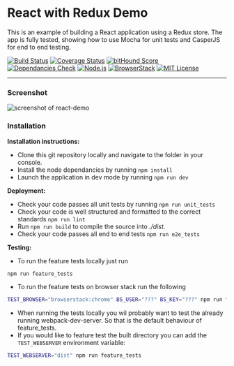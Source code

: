 React with Redux Demo
==================
This is an example of building a React application using a Redux store. The app is fully tested, showing how to use Mocha for unit tests and CasperJS for end to end testing.

[![Build Status](https://travis-ci.org/markwylde/react-demo.svg?branch=master)](https://travis-ci.org/markwylde/react-demo)
[![Coverage Status](https://coveralls.io/repos/markwylde/react-demo/badge.svg?branch=master&service=github)](https://coveralls.io/github/markwylde/react-demo?branch=master)
[![bitHound Score](https://www.bithound.io/github/markwylde/react-demo/badges/score.svg)](https://www.bithound.io/github/markwylde/react-demo)
[![Dependancies Check](https://david-dm.org/markwylde/react-demo.svg)](https://david-dm.org/markwylde/react-demo)
[![Node.js](https://img.shields.io/badge/node.js-4-lightgrey.svg)](https://nodejs.org/)
[![BrowserStack](https://img.shields.io/badge/browserStack-auto-lightgrey.svg)](https://browserstack.com/)
[![MIT License](http://imgh.us/license-mit.svg)](https://opensource.org/licenses/MIT)

-------------

### Screenshot
![screenshot of react-demo](http://i.imgur.com/U4WJsRW.png)

### <i class="icon-file"></i> Installation

**Installation instructions:**
- Clone this git repository locally and navigate to the folder in your console.
- Install the node dependancies by running `npm install`
- Launch the application in dev mode by running `npm run dev`

**Deployment:**
- Check your code passes all unit tests by running `npm run unit_tests`
- Check your code is well structured and formatted to the correct standards `npm run lint`
- Run `npm run build` to compile the source into *./dist*.
- Check your code passes all end to end tests `npm run e2e_tests`

**Testing:**
- To run the feature tests locally just run
```bash
npm run feature_tests
```
- To run the feature tests on browser stack run the following
```bash
TEST_BROWSER="browserstack:chrome" BS_USER="???" BS_KEY="???" npm run feature_tests
```

- When running the tests locally you wil probably want to test the already running webpack-dev-server. So that is the default behaviour of feature_tests.
- If you would like to feature test the built directory you can add the `TEST_WEBSERVER` environment variable:
```bash
TEST_WEBSERVER="dist" npm run feature_tests
```